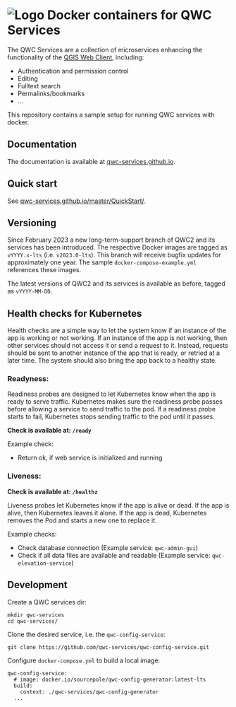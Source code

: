 ![Logo](https://github.com/qwc-services/qwc-docker/blob/master/volumes/qwc2/assets/img/qwc-logo.svg?raw=true) Docker containers for QWC Services
==================================

The QWC Services are a collection of microservices enhancing the functionality of the [QGIS Web Client](https://github.com/qgis/qwc2), including:

- Authentication and permission control
- Editing
- Fulltext search
- Permalinks/bookmarks
- ...

This repository contains a sample setup for running QWC services with docker.

Documentation
-------------

The documentation is available at [qwc-services.github.io](https://qwc-services.github.io/).

Quick start
-----------

See [qwc-services.github.io/master/QuickStart/](https://qwc-services.github.io/master/QuickStart/).

Versioning
----------

Since February 2023 a new long-term-support branch of QWC2 and its services has been introduced. The respective Docker images are tagged as `vYYYY.x-lts` (i.e. `v2023.0-lts`). This branch will receive bugfix updates for approximately one year. The sample `docker-compose-example.yml` references these images.

The latest versions of QWC2 and its services is available as before, tagged as `vYYYY-MM-DD`.

Health checks for Kubernetes
----------------------------

Health checks are a simple way to let the system know if an instance of the app is working or not working. If an instance of the app is not working, then other services should not access it or send a request to it. Instead, requests should be sent to another instance of the app that is ready, or retried at a later time. The system should also bring the app back to a healthy state.

### Readyness:

Readiness probes are designed to let Kubernetes know when the app is ready to serve traffic. Kubernetes makes sure the readiness probe passes before allowing a service to send traffic to the pod. If a readiness probe starts to fail, Kubernetes stops sending traffic to the pod until it passes.

**Check is available at: `/ready`**

Example check:

* Return ok, if web service is initialized and running

### Liveness:

**Check is available at: `/healthz`**

Liveness probes let Kubernetes know if the app is alive or dead. If the app is alive, then Kubernetes leaves it alone. If the app is dead, Kubernetes removes the Pod and starts a new one to replace it.

Example checks:

* Check database connection (Example service: `qwc-admin-gui`)
* Check if all data files are available and readable (Example service: `qwc-elevation-service`)


Development
-----------

Create a QWC services dir:

    mkdir qwc-services
    cd qwc-services/

Clone the desired service, i.e. the `qwc-config-service`:

    git clone https://github.com/qwc-services/qwc-config-service.git

Configure `docker-compose.yml` to build a local image:

    qwc-config-service:
      # image: docker.io/sourcepole/qwc-config-generator:latest-lts
      build:
        context: ./qwc-services/qwc-config-generator
      ...
